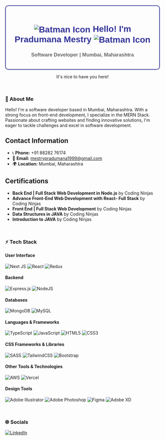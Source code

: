 <!-- About Me -->
<br />

<div align="center">
<div style="border: 2px solid #333399; padding: 20px; border-radius: 10px;">
    <h1 align="center" style="color: #333399; font-family: Arial, sans-serif;"><img src="https://img.icons8.com/color/48/000000/batman.png" style="vertical-align: middle;" alt="Batman Icon"/> Hello! I'm Pradumana Mestry <img src="https://img.icons8.com/color/48/000000/batman.png" style="vertical-align: middle;" alt="Batman Icon"/></h1>
    <h3 align="center" style="color: #666666; font-family: Arial, sans-serif;">Software Developer | Mumbai, Maharashtra</h3>
</div>


  <p align="center">It's nice to have you here!</p>
<!--   <a href="www.linkedin.com/in/7he9ighe0wl"><strong>My LinkedIn</strong></a> -->
</div>

<br />

### 💫 About Me

Hello! I'm a software developer based in Mumbai, Maharashtra. With a strong focus on front-end development, I specialize in the MERN Stack. Passionate about crafting websites and finding innovative solutions, I'm eager to tackle challenges and excel in software development.

## Contact Information

- 📞 **Phone:** +91 88282 76174
- 📧 **Email:** mestrypradumana1999@gmail.com
- 🌍 **Location:** Mumbai, Maharashtra

## Certifications

- **Back End | Full Stack Web Development in Node.js** by Coding Ninjas
- **Advance Front-End Web Development with React- Full Stack** by Coding Ninjas
- **Front End | Full Stack Web Development** by Coding Ninjas
- **Data Structures in JAVA** by Coding Ninjas
- **Introduction to JAVA** by Coding Ninjas

<!-- Tech Stack -->
<br />

### ⚡ Tech Stack

#### User Interface
![Next JS](https://img.shields.io/badge/Next-black?style=for-the-badge&logo=next.js&logoColor=white)
![React](https://img.shields.io/badge/react-%2320232a.svg?style=for-the-badge&logo=react&logoColor=%2361DAFB)
![Redux](https://img.shields.io/badge/redux-%23593d88.svg?style=for-the-badge&logo=redux&logoColor=white)

#### Backend
![Express.js](https://img.shields.io/badge/express.js-%23404d59.svg?style=for-the-badge&logo=express&logoColor=%2361DAFB)
![NodeJS](https://img.shields.io/badge/node.js-6DA55F?style=for-the-badge&logo=node.js&logoColor=white)

#### Databases
![MongoDB](https://img.shields.io/badge/MongoDB-%234ea94b.svg?style=for-the-badge&logo=mongodb&logoColor=white)
![MySQL](https://img.shields.io/badge/mysql-%2300f.svg?style=for-the-badge&logo=mysql&logoColor=white)

#### Languages & Frameworks
![TypeScript](https://img.shields.io/badge/typescript-%23007ACC.svg?style=for-the-badge&logo=typescript&logoColor=white)
![JavaScript](https://img.shields.io/badge/javascript-%23323330.svg?style=for-the-badge&logo=javascript&logoColor=%23F7DF1E)
![HTML5](https://img.shields.io/badge/html5-%23E34F26.svg?style=for-the-badge&logo=html5&logoColor=white)
![CSS3](https://img.shields.io/badge/css3-%231572B6.svg?style=for-the-badge&logo=css3&logoColor=white)

#### CSS Frameworks & Libraries
![SASS](https://img.shields.io/badge/SASS-hotpink.svg?style=for-the-badge&logo=SASS&logoColor=white)
![TailwindCSS](https://img.shields.io/badge/tailwindcss-%2338B2AC.svg?style=for-the-badge&logo=tailwind-css&logoColor=white)
![Bootstrap](https://img.shields.io/badge/bootstrap-%23563D7C.svg?style=for-the-badge&logo=bootstrap&logoColor=white)

#### Other Tools & Technologies
![AWS](https://img.shields.io/badge/AWS-%23FF9900.svg?style=for-the-badge&logo=amazon-aws&logoColor=white)
![Vercel](https://img.shields.io/badge/vercel-%23000000.svg?style=for-the-badge&logo=vercel&logoColor=white)

#### Design Tools
![Adobe Illustrator](https://img.shields.io/badge/adobeillustrator-%23FF9A00.svg?style=for-the-badge&logo=adobeillustrator&logoColor=white)
![Adobe Photoshop](https://img.shields.io/badge/adobephotoshop-%2331A8FF.svg?style=for-the-badge&logo=adobephotoshop&logoColor=white)
![Figma](https://img.shields.io/badge/figma-%23F24E1E.svg?style=for-the-badge&logo=figma&logoColor=white)
![Adobe XD](https://img.shields.io/badge/Adobe%20XD-470137?style=for-the-badge&logo=Adobe%20XD&logoColor=#FF61F6)

<!-- Social -->
<br />

### 🌐 Socials

[![LinkedIn](https://img.shields.io/badge/LinkedIn-%230077B5.svg?logo=linkedin&logoColor=white)](https://www.linkedin.com/in/7he9ighe0wl)

